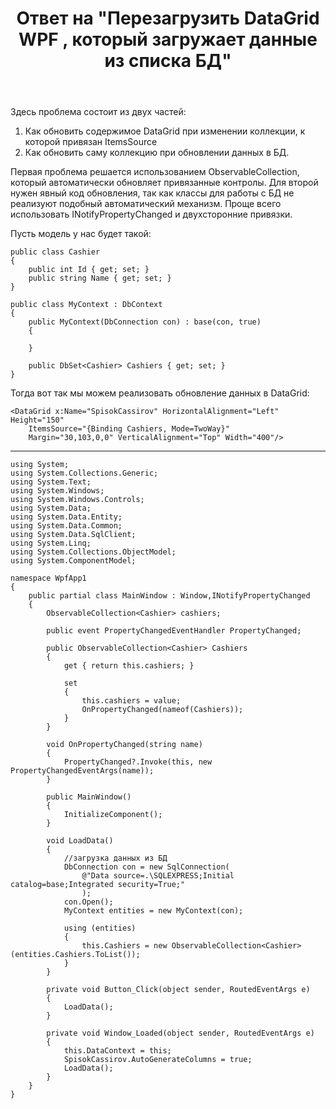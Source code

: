 ﻿---
title: "Ответ на \"Перезагрузить DataGrid WPF , который загружает данные из списка БД\""
se.owner.user_id: 240512
se.owner.display_name: "MSDN.WhiteKnight"
se.owner.link: "https://ru.stackoverflow.com/users/240512/msdn-whiteknight"
se.answer_id: 1219542
se.question_id: 1219389
se.post_type: answer
se.is_accepted: True
---
<p>Здесь проблема состоит из двух частей:</p>
<ol>
<li>Как обновить содержимое DataGrid при изменении коллекции, к которой привязан ItemsSource</li>
<li>Как обновить саму коллекцию при обновлении данных в БД.</li>
</ol>
<p>Первая проблема решается использованием ObservableCollection, который автоматически обновляет привязанные контролы. Для второй нужен явный код обновления, так как классы для работы с БД не реализуют подобный автоматический механизм. Проще всего использовать INotifyPropertyChanged и двухсторонние привязки.</p>
<p>Пусть модель у нас будет такой:</p>

<pre><code>public class Cashier
{
    public int Id { get; set; }
    public string Name { get; set; }
}

public class MyContext : DbContext
{
    public MyContext(DbConnection con) : base(con, true)
    {

    }

    public DbSet&lt;Cashier&gt; Cashiers { get; set; }                
}
</code></pre>
<p>Тогда вот так мы можем реализовать обновление данных в DataGrid:</p>

<pre class="lang-none prettyprint-override"><code>&lt;DataGrid x:Name=&quot;SpisokCassirov&quot; HorizontalAlignment=&quot;Left&quot; Height=&quot;150&quot; 
    ItemsSource=&quot;{Binding Cashiers, Mode=TwoWay}&quot;
    Margin=&quot;30,103,0,0&quot; VerticalAlignment=&quot;Top&quot; Width=&quot;400&quot;/&gt;
</code></pre>
<hr />

<pre><code>using System;
using System.Collections.Generic;
using System.Text;
using System.Windows;
using System.Windows.Controls;
using System.Data;
using System.Data.Entity;
using System.Data.Common;
using System.Data.SqlClient;
using System.Linq;
using System.Collections.ObjectModel;
using System.ComponentModel;

namespace WpfApp1
{
    public partial class MainWindow : Window,INotifyPropertyChanged
    {
        ObservableCollection&lt;Cashier&gt; cashiers;

        public event PropertyChangedEventHandler PropertyChanged;

        public ObservableCollection&lt;Cashier&gt; Cashiers
        {
            get { return this.cashiers; }

            set
            {
                this.cashiers = value;
                OnPropertyChanged(nameof(Cashiers));
            }
        }

        void OnPropertyChanged(string name)
        {
            PropertyChanged?.Invoke(this, new PropertyChangedEventArgs(name));
        }

        public MainWindow()
        {
            InitializeComponent();            
        }

        void LoadData()
        {
            //загрузка данных из БД
            DbConnection con = new SqlConnection(
                @&quot;Data source=.\SQLEXPRESS;Initial catalog=base;Integrated security=True;&quot;
                );
            con.Open();
            MyContext entities = new MyContext(con);

            using (entities)
            {                
                this.Cashiers = new ObservableCollection&lt;Cashier&gt;(entities.Cashiers.ToList());
            }
        }

        private void Button_Click(object sender, RoutedEventArgs e)
        {
            LoadData();
        }

        private void Window_Loaded(object sender, RoutedEventArgs e)
        {
            this.DataContext = this;
            SpisokCassirov.AutoGenerateColumns = true;
            LoadData();
        }
    }
}
</code></pre>
